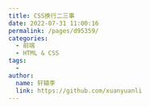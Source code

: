 ```yaml
---
title: CSS换行二三事
date: 2022-07-31 11:00:16
permalink: /pages/d95359/
categories:
  - 前端
  - HTML & CSS
tags:
  - 
author: 
  name: 轩辕李
  link: https://github.com/xuanyuanli
---
```


